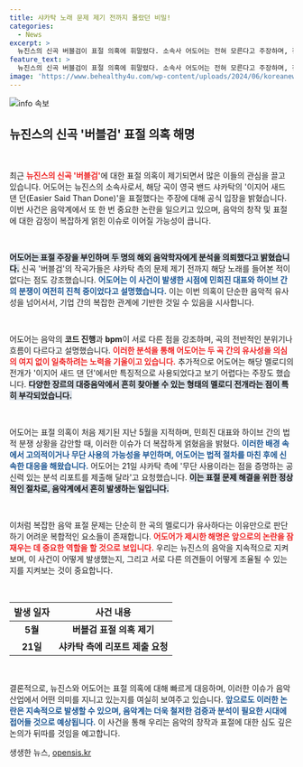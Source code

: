 ```yaml
---
title: 샤카탁 노래 문제 제기 전까지 몰랐던 비밀!
categories:
  - News
excerpt: >
  뉴진스의 신곡 버블검이 표절 의혹에 휘말렸다. 소속사 어도어는 전혀 모른다고 주장하며, 전문 음악학자에게 분석을 의뢰했다고 밝혔다. 곡의 구조적 차이를 강조하며 의혹을 반박하고 나섰다. 클릭하여 자세한 내용을 확인하세요!
feature_text: >
  뉴진스의 신곡 버블검이 표절 의혹에 휘말렸다. 소속사 어도어는 전혀 모른다고 주장하며, 전문 음악학자에게 분석을 의뢰했다고 밝혔다. 곡의 구조적 차이를 강조하며 의혹을 반박하고 나섰다. 클릭하여 자세한 내용을 확인하세요!
image: 'https://www.behealthy4u.com/wp-content/uploads/2024/06/koreanews.jpg'
---
```


<p><img src="https://www.behealthy4u.com/wp-content/uploads/2024/06/koreanews.jpg" alt="info 속보" /></p>

<h2 data-ke-size="size26">뉴진스의 신곡 '버블검' 표절 의혹 해명</h2>

<p data-ke-size="size16">&nbsp;</p>

<p data-ke-size="size16">최근 <b><span style="color: #ee2323;">뉴진스의 신곡 '버블검'</span></b>에 대한 표절 의혹이 제기되면서 많은 이들의 관심을 끌고 있습니다. 어도어는 뉴진스의 소속사로서, 해당 곡이 영국 밴드 샤카탁의 '이지어 새드 댄 던(Easier Said Than Done)'을 표절했다는 주장에 대해 공식 입장을 밝혔습니다. 이번 사건은 음악계에서 또 한 번 중요한 논란을 일으키고 있으며, 음악의 창작 및 표절에 대한 감정이 복잡하게 얽힌 이슈로 이어질 가능성이 큽니다.</p>

<p data-ke-size="size16">&nbsp;</p>

<p><b><span style="background-color: #21538527;">어도어는 표절 주장을 부인하며 두 명의 해외 음악학자에게 분석을 의뢰했다고 밝혔습니다.</span></b> 신곡 '버블검'의 작곡가들은 샤카탁 측의 문제 제기 전까지 해당 노래를 들어본 적이 없다는 점도 강조했습니다. <b><span style="color: #1a5490;">어도어는 이 사건이 발생한 시점에 민희진 대표와 하이브 간의 분쟁이 여전히 진척 중이었다고 설명했습니다.</span></b> 이는 이번 의혹이 단순한 음악적 유사성을 넘어서서, 기업 간의 복잡한 관계에 기반한 것일 수 있음을 시사합니다.  </p>

<p data-ke-size="size16">&nbsp;</p>

<p>어도어는 음악의 <b>코드 진행</b>과 <b>bpm</b>이 서로 다른 점을 강조하며, 곡의 전반적인 분위기나 흐름이 다르다고 설명했습니다. <b><span style="color: #ee2323;">이러한 분석을 통해 어도어는 두 곡 간의 유사성을 의심의 여지 없이 일축하려는 노력을 기울이고 있습니다.</span></b> 추가적으로 어도어는 해당 멜로디의 전개가 '이지어 새드 댄 던'에서만 특징적으로 사용되었다고 보기 어렵다는 주장도 했습니다. <b><span style="background-color: #21538527;">다양한 장르의 대중음악에서 흔히 찾아볼 수 있는 형태의 멜로디 전개라는 점이 특히 부각되었습니다.</span></b></p>

<p data-ke-size="size16">&nbsp;</p>

<p>어도어는 표절 의혹이 처음 제기된 지난 5월을 지적하며, 민희진 대표와 하이브 간의 법적 분쟁 상황을 감안할 때, 이러한 이슈가 더 복잡하게 얽혔음을 밝혔다. <b><span style="color: #1a5490;">이러한 배경 속에서 고의적이거나 무단 사용의 가능성을 부인하며, 어도어는 법적 절차를 마친 후에 신속한 대응을 해왔습니다.</span></b> 어도어는 21일 샤카탁 측에 '무단 사용이라는 점을 증명하는 공신력 있는 분석 리포트를 제출해 달라'고 요청했습니다. <b><span style="background-color: #21538527;">이는 표절 문제 해결을 위한 정상적인 절차로, 음악계에서 흔히 발생하는 일입니다.</span></b></p>

<p data-ke-size="size16">&nbsp;</p>

<p>이처럼 복잡한 음악 표절 문제는 단순히 한 곡의 멜로디가 유사하다는 이유만으로 판단하기 어려운 복합적인 요소들이 존재합니다. <b><span style="color: #ee2323;">어도어가 제시한 해명은 앞으로의 논란을 잠재우는 데 중요한 역할을 할 것으로 보입니다.</span></b> 우리는 뉴진스의 음악을 지속적으로 지켜보며, 이 사건이 어떻게 발생했는지, 그리고 서로 다른 의견들이 어떻게 조율될 수 있는지를 지켜보는 것이 중요합니다.  </p>

<p data-ke-size="size16">&nbsp;</p>

<table style="width: 100%; border-collapse: collapse;">
<thead>
<tr>
<th style="text-align: center; height: 17px;"><b>발생 일자</b></th>
<th style="text-align: center; height: 17px;"><b>사건 내용</b></th>
</tr>
</thead>
<tbody>
<tr>
<td style="text-align: center; height: 17px;"><b>5월</b></td>
<td style="text-align: center; height: 17px;"><b>버블검 표절 의혹 제기</b></td>
</tr>
<tr>
<td style="text-align: center; height: 17px;"><b>21일</b></td>
<td style="text-align: center; height: 17px;"><b>샤카탁 측에 리포트 제출 요청</b></td>
</tr>
</tbody>
</table>

<p data-ke-size="size16">&nbsp;</p>

<p>결론적으로, 뉴진스와 어도어는 표절 의혹에 대해 빠르게 대응하며, 이러한 이슈가 음악 산업에서 어떤 의미를 지니고 있는지를 여실히 보여주고 있습니다. <b><span style="color: #1a5490;">앞으로도 이러한 논란은 지속적으로 발생할 수 있으며, 음악계는 더욱 철저한 검증과 분석이 필요한 시대에 접어들 것으로 예상됩니다.</span></b> 이 사건을 통해 우리는 음악의 창작과 표절에 대한 심도 깊은 논의가 뒤따를 것임을 예고합니다.</p>
생생한 뉴스, <a href="https://opensis.kr" rel="dofollow">opensis.kr</a>


